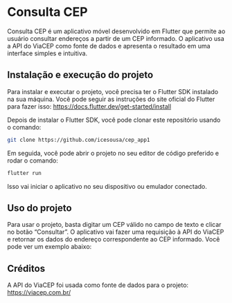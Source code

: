 # Consulta CEP

Consulta CEP é um aplicativo móvel desenvolvido em Flutter que permite ao usuário consultar endereços a partir de um CEP informado. O aplicativo usa a API do ViaCEP como fonte de dados e apresenta o resultado em uma interface simples e intuitiva.


## Instalação e execução do projeto

Para instalar e executar o projeto, você precisa ter o Flutter SDK instalado na sua máquina. Você pode seguir as instruções do site oficial do Flutter para fazer isso: https://docs.flutter.dev/get-started/install

Depois de instalar o Flutter SDK, você pode clonar este repositório usando o comando:

```bash
git clone https://github.com/icesousa/cep_app1
```
Em seguida, você pode abrir o projeto no seu editor de código preferido e rodar o comando:
```bash
flutter run
```
Isso vai iniciar o aplicativo no seu dispositivo ou emulador conectado.

## Uso do projeto
Para usar o projeto, basta digitar um CEP válido no campo de texto e clicar no botão “Consultar”. O aplicativo vai fazer uma requisição à API do ViaCEP e retornar os dados do endereço correspondente ao CEP informado. Você pode ver um exemplo abaixo:

## Créditos
A API do ViaCEP foi usada como fonte de dados para o projeto: https://viacep.com.br/


